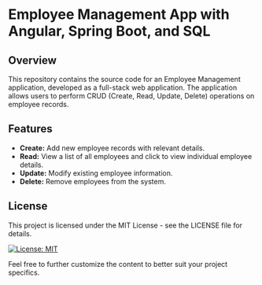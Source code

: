 # Employee Management App with Angular, Spring Boot, and SQL

## Overview

This repository contains the source code for an Employee Management application, developed as a full-stack web application. The application allows users to perform CRUD (Create, Read, Update, Delete) operations on employee records.

## Features

- **Create:** Add new employee records with relevant details.
- **Read:** View a list of all employees and click to view individual employee details.
- **Update:** Modify existing employee information.
- **Delete:** Remove employees from the system.



## License
This project is licensed under the MIT License - see the LICENSE file for details.

[![License: MIT](https://img.shields.io/badge/License-MIT-yellow.svg)](https://opensource.org/licenses/MIT)

Feel free to further customize the content to better suit your project specifics.
